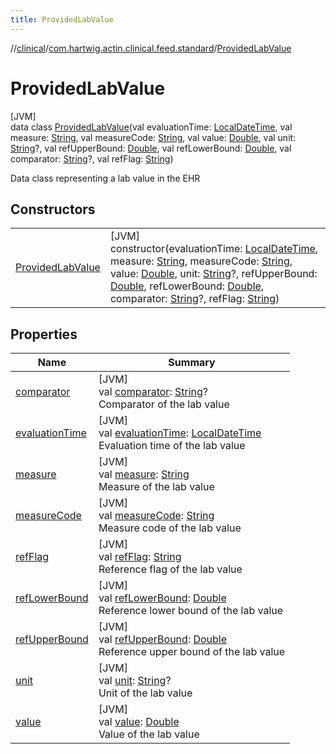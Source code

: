```yaml
---
title: ProvidedLabValue
---
```

//[clinical](../../../index.html)/[com.hartwig.actin.clinical.feed.standard](../index.html)/[ProvidedLabValue](index.html)



# ProvidedLabValue



[JVM]\
data class [ProvidedLabValue](index.html)(val evaluationTime: [LocalDateTime](https://docs.oracle.com/javase/8/docs/api/java/time/LocalDateTime.html), val measure: [String](https://kotlinlang.org/api/latest/jvm/stdlib/kotlin/-string/index.html), val measureCode: [String](https://kotlinlang.org/api/latest/jvm/stdlib/kotlin/-string/index.html), val value: [Double](https://kotlinlang.org/api/latest/jvm/stdlib/kotlin/-double/index.html), val unit: [String](https://kotlinlang.org/api/latest/jvm/stdlib/kotlin/-string/index.html)?, val refUpperBound: [Double](https://kotlinlang.org/api/latest/jvm/stdlib/kotlin/-double/index.html), val refLowerBound: [Double](https://kotlinlang.org/api/latest/jvm/stdlib/kotlin/-double/index.html), val comparator: [String](https://kotlinlang.org/api/latest/jvm/stdlib/kotlin/-string/index.html)?, val refFlag: [String](https://kotlinlang.org/api/latest/jvm/stdlib/kotlin/-string/index.html))

Data class representing a lab value in the EHR



## Constructors


| | |
|---|---|
| [ProvidedLabValue](-provided-lab-value.html) | [JVM]<br>constructor(evaluationTime: [LocalDateTime](https://docs.oracle.com/javase/8/docs/api/java/time/LocalDateTime.html), measure: [String](https://kotlinlang.org/api/latest/jvm/stdlib/kotlin/-string/index.html), measureCode: [String](https://kotlinlang.org/api/latest/jvm/stdlib/kotlin/-string/index.html), value: [Double](https://kotlinlang.org/api/latest/jvm/stdlib/kotlin/-double/index.html), unit: [String](https://kotlinlang.org/api/latest/jvm/stdlib/kotlin/-string/index.html)?, refUpperBound: [Double](https://kotlinlang.org/api/latest/jvm/stdlib/kotlin/-double/index.html), refLowerBound: [Double](https://kotlinlang.org/api/latest/jvm/stdlib/kotlin/-double/index.html), comparator: [String](https://kotlinlang.org/api/latest/jvm/stdlib/kotlin/-string/index.html)?, refFlag: [String](https://kotlinlang.org/api/latest/jvm/stdlib/kotlin/-string/index.html)) |


## Properties


| Name | Summary |
|---|---|
| [comparator](comparator.html) | [JVM]<br>val [comparator](comparator.html): [String](https://kotlinlang.org/api/latest/jvm/stdlib/kotlin/-string/index.html)?<br>Comparator of the lab value |
| [evaluationTime](evaluation-time.html) | [JVM]<br>val [evaluationTime](evaluation-time.html): [LocalDateTime](https://docs.oracle.com/javase/8/docs/api/java/time/LocalDateTime.html)<br>Evaluation time of the lab value |
| [measure](measure.html) | [JVM]<br>val [measure](measure.html): [String](https://kotlinlang.org/api/latest/jvm/stdlib/kotlin/-string/index.html)<br>Measure of the lab value |
| [measureCode](measure-code.html) | [JVM]<br>val [measureCode](measure-code.html): [String](https://kotlinlang.org/api/latest/jvm/stdlib/kotlin/-string/index.html)<br>Measure code of the lab value |
| [refFlag](ref-flag.html) | [JVM]<br>val [refFlag](ref-flag.html): [String](https://kotlinlang.org/api/latest/jvm/stdlib/kotlin/-string/index.html)<br>Reference flag of the lab value |
| [refLowerBound](ref-lower-bound.html) | [JVM]<br>val [refLowerBound](ref-lower-bound.html): [Double](https://kotlinlang.org/api/latest/jvm/stdlib/kotlin/-double/index.html)<br>Reference lower bound of the lab value |
| [refUpperBound](ref-upper-bound.html) | [JVM]<br>val [refUpperBound](ref-upper-bound.html): [Double](https://kotlinlang.org/api/latest/jvm/stdlib/kotlin/-double/index.html)<br>Reference upper bound of the lab value |
| [unit](unit.html) | [JVM]<br>val [unit](unit.html): [String](https://kotlinlang.org/api/latest/jvm/stdlib/kotlin/-string/index.html)?<br>Unit of the lab value |
| [value](value.html) | [JVM]<br>val [value](value.html): [Double](https://kotlinlang.org/api/latest/jvm/stdlib/kotlin/-double/index.html)<br>Value of the lab value |

